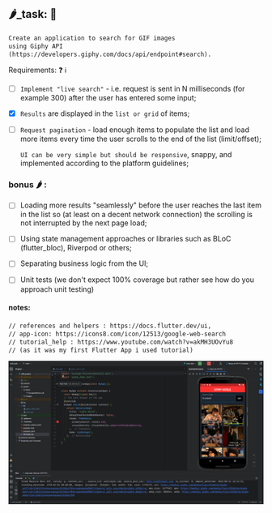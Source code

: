 
## 🌶_task: 📲
    Create an application to search for GIF images
    using Giphy API (https://developers.giphy.com/docs/api/endpoint#search).
Requirements: ❓ ℹ️

- [ ] `Implement "live search"` - i.e. request is sent in
 N milliseconds (for example 300) after
 the user has entered some input;


- [x] `Results` are displayed in the `list or grid` of items;

- [ ] `Request pagination` - load enough items to populate the
 list and load more items every time the user scrolls to the
 end of the list (limit/offset);
    
    `UI can be very simple but should be responsive`,
 snappy, and implemented according to the platform guidelines;

 ### bonus 🌶 :
- [ ] Loading more results "seamlessly" before the user reaches the last
     item in the list so (at least on a decent network connection) the
     scrolling is not interrupted by the next page load;
- [ ] Using state management approaches or libraries such as BLoC
     (flutter_bloc), Riverpod or others;
- [ ] Separating business logic from the UI;
- [ ] Unit tests (we don't expect 100% coverage but rather
     see how do you approach unit testing)


#### notes:
    // references and helpers : https://docs.flutter.dev/ui,
    // app-icon: https://icons8.com/icon/12513/google-web-search
    // tutorial_help : https://www.youtube.com/watch?v=akMH3UOvYu8
    // (as it was my first Flutter App i used tutorial)

![Alt Text](./other_search.png)
    
